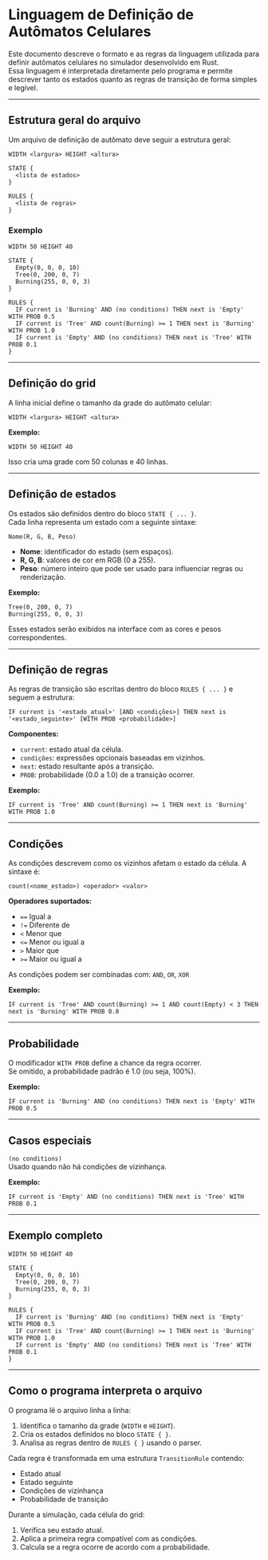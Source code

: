 # Linguagem de Definição de Autômatos Celulares

Este documento descreve o formato e as regras da linguagem utilizada para definir autômatos celulares no simulador desenvolvido em Rust.  
Essa linguagem é interpretada diretamente pelo programa e permite descrever tanto os estados quanto as regras de transição de forma simples e legível.

---

## Estrutura geral do arquivo

Um arquivo de definição de autômato deve seguir a estrutura geral:

```
WIDTH <largura> HEIGHT <altura>

STATE {
  <lista de estados>
}

RULES {
  <lista de regras>
}
```

### Exemplo

```
WIDTH 50 HEIGHT 40

STATE {
  Empty(0, 0, 0, 10)
  Tree(0, 200, 0, 7)
  Burning(255, 0, 0, 3)
}

RULES {
  IF current is 'Burning' AND (no conditions) THEN next is 'Empty' WITH PROB 0.5
  IF current is 'Tree' AND count(Burning) >= 1 THEN next is 'Burning' WITH PROB 1.0
  IF current is 'Empty' AND (no conditions) THEN next is 'Tree' WITH PROB 0.1
}
```

---

## Definição do grid

A linha inicial define o tamanho da grade do autômato celular:

```
WIDTH <largura> HEIGHT <altura>
```

**Exemplo:**

```
WIDTH 50 HEIGHT 40
```

Isso cria uma grade com 50 colunas e 40 linhas.

---

## Definição de estados

Os estados são definidos dentro do bloco `STATE { ... }`.  
Cada linha representa um estado com a seguinte sintaxe:

```
Nome(R, G, B, Peso)
```

- **Nome**: identificador do estado (sem espaços).  
- **R, G, B**: valores de cor em RGB (0 a 255).  
- **Peso**: número inteiro que pode ser usado para influenciar regras ou renderização.

**Exemplo:**

```
Tree(0, 200, 0, 7)
Burning(255, 0, 0, 3)
```

Esses estados serão exibidos na interface com as cores e pesos correspondentes.

---

## Definição de regras

As regras de transição são escritas dentro do bloco `RULES { ... }` e seguem a estrutura:

```
IF current is '<estado_atual>' [AND <condições>] THEN next is '<estado_seguinte>' [WITH PROB <probabilidade>]
```

**Componentes:**

- `current`: estado atual da célula.  
- `condições`: expressões opcionais baseadas em vizinhos.  
- `next`: estado resultante após a transição.  
- `PROB`: probabilidade (0.0 a 1.0) de a transição ocorrer.

**Exemplo:**
```
IF current is 'Tree' AND count(Burning) >= 1 THEN next is 'Burning' WITH PROB 1.0
```

---

## Condições

As condições descrevem como os vizinhos afetam o estado da célula. A sintaxe é:

```
count(<nome_estado>) <operador> <valor>
```

**Operadores suportados:**

- `==` Igual a  
- `!=` Diferente de  
- `<` Menor que  
- `<=` Menor ou igual a  
- `>` Maior que  
- `>=` Maior ou igual a  

As condições podem ser combinadas com: `AND`, `OR`, `XOR`

**Exemplo:**
```
IF current is 'Tree' AND count(Burning) >= 1 AND count(Empty) < 3 THEN next is 'Burning' WITH PROB 0.8
```

---

## Probabilidade

O modificador `WITH PROB` define a chance da regra ocorrer.  
Se omitido, a probabilidade padrão é 1.0 (ou seja, 100%).

**Exemplo:**
```
IF current is 'Burning' AND (no conditions) THEN next is 'Empty' WITH PROB 0.5
```

---

## Casos especiais

`(no conditions)`  
Usado quando não há condições de vizinhança.  

**Exemplo:**
```
IF current is 'Empty' AND (no conditions) THEN next is 'Tree' WITH PROB 0.1
```

---

## Exemplo completo

```
WIDTH 50 HEIGHT 40

STATE {
  Empty(0, 0, 0, 10)
  Tree(0, 200, 0, 7)
  Burning(255, 0, 0, 3)
}

RULES {
  IF current is 'Burning' AND (no conditions) THEN next is 'Empty' WITH PROB 0.5
  IF current is 'Tree' AND count(Burning) >= 1 THEN next is 'Burning' WITH PROB 1.0
  IF current is 'Empty' AND (no conditions) THEN next is 'Tree' WITH PROB 0.1
}
```

---

## Como o programa interpreta o arquivo

O programa lê o arquivo linha a linha:

1. Identifica o tamanho da grade (`WIDTH` e `HEIGHT`).  
2. Cria os estados definidos no bloco `STATE { }`.  
3. Analisa as regras dentro de `RULES { }` usando o parser.  

Cada regra é transformada em uma estrutura `TransitionRule` contendo:

- Estado atual  
- Estado seguinte  
- Condições de vizinhança  
- Probabilidade de transição  

Durante a simulação, cada célula do grid:

1. Verifica seu estado atual.  
2. Aplica a primeira regra compatível com as condições.  
3. Calcula se a regra ocorre de acordo com a probabilidade.
